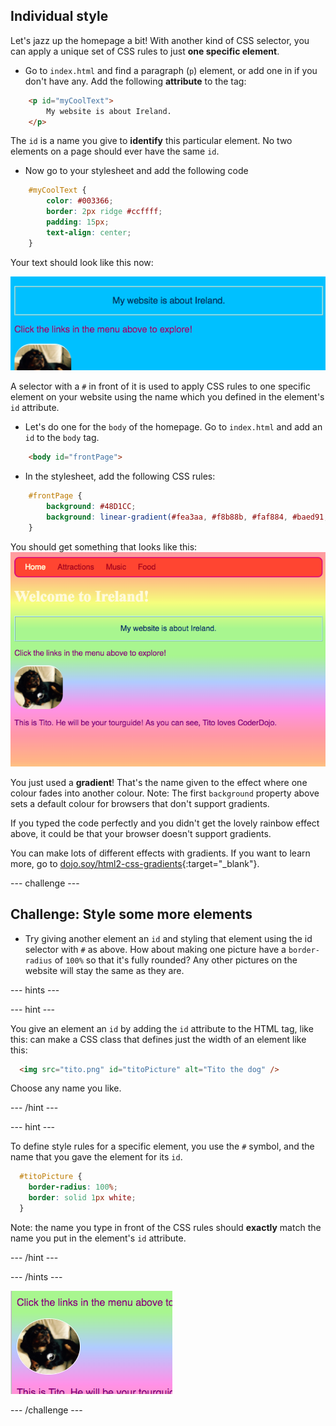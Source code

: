 ## Individual style

 Let's jazz up the homepage a bit! With another kind of CSS selector, you can apply a unique set of CSS rules to just **one specific element**.
 
+ Go to `index.html` and find a paragraph (`p`) element, or add one in if you don't have any. Add the following **attribute** to the tag:

```html
    <p id="myCoolText">
        My website is about Ireland.
    </p> 
```

The `id` is a name you give to **identify** this particular element. No two elements on a page should ever have the same `id`.

+ Now go to your stylesheet and add the following code

```css
    #myCoolText {
        color: #003366;
        border: 2px ridge #ccffff;
        padding: 15px;
        text-align: center;
    }
```

Your text should look like this now:

![Text with a different colour and a border around it](images/paragraphIdStyle.png)

A selector with a `#` in front of it is used to apply CSS rules to one specific element on your website using the name which you defined in the element's `id` attribute.

+ Let's do one for the `body` of the homepage. Go to `index.html` and add an `id` to the `body` tag.

```html
    <body id="frontPage">
```

+ In the stylesheet, add the following CSS rules:

```css
    #frontPage {
        background: #48D1CC;
        background: linear-gradient(#fea3aa, #f8b88b, #faf884, #baed91, #baed91, #b2cefe, #f2a2e8, #fea3aa);
    }
```

You should get something that looks like this: 
![Rainbow gradient background](images/frontPageIdStyles.png)
    
You just used a **gradient**! That's the name given to the effect where one colour fades into another colour. Note: The first `background` property above sets a default colour for browsers that don't support gradients.

If you typed the code perfectly and you didn't get the lovely rainbow effect above, it could be that your browser doesn't support gradients.

You can make lots of different effects with gradients. If you want to learn more, go to [dojo.soy/html2-css-gradients](http://dojo.soy/html2-css-gradients){:target="_blank"}.


--- challenge ---

## Challenge: Style some more elements

+ Try giving another element an `id` and styling that element using the id selector with `#` as above. How about making one picture have a `border-radius` of `100%` so that it's fully rounded? Any other pictures on the website will stay the same as they are. 

--- hints ---

--- hint ---

You give an element an `id` by adding the `id` attribute to the HTML tag, like this: can make a CSS class that defines just the width of an element like this:

```html
  <img src="tito.png" id="titoPicture" alt="Tito the dog" />  		
```

Choose any name you like.

--- /hint ---

--- hint ---

To define style rules for a specific element, you use the `#` symbol, and the name that you gave the element for its `id`.

```css
  #titoPicture {
    border-radius: 100%;
    border: solid 1px white;
  }
```

Note: the name you type in front of the CSS rules should **exactly** match the name you put in the element's `id` attribute.

--- /hint ---

--- /hints ---

![A round picture of Tito with a white border](images/titoPictureIdStyle.png)

--- /challenge ---

